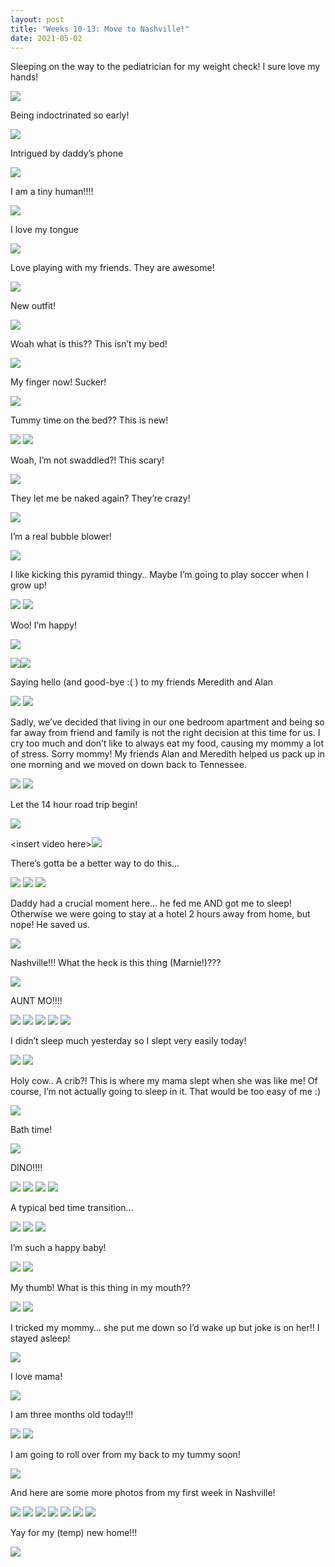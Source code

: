 ```yaml
---
layout: post
title: "Weeks 10-13: Move to Nashville!"
date: 2021-05-02
---
```


Sleeping on the way to the pediatrician for my weight check! I sure love my hands!

<img src="/assets/media/image31.png" />

Being indoctrinated so early!

<img src="/assets/media/image57.png" />

Intrigued by daddy’s phone

<img src="/assets/media/image8.png" />

I am a tiny human!!!!

<img src="/assets/media/image35.png" />

I love my tongue

<img src="/assets/media/image54.png" />

Love playing with my friends. They are awesome!

<img src="/assets/media/image38.png" />

New outfit!

<img src="/assets/media/image14.png" />

Woah what is this?? This isn’t my bed!

<img src="/assets/media/image36.png" />

My finger now! Sucker!

<img src="/assets/media/image18.png" />

Tummy time on the bed?? This is new!

<img src="/assets/media/image25.png" />

<img src="/assets/media/image22.png" />

Woah, I’m not swaddled?! This scary!

<img src="/assets/media/image6.png" />

They let me be naked again? They’re crazy!

<img src="/assets/media/image34.png" />

I’m a real bubble blower!

<img src="/assets/media/image42.png" />

I like kicking this pyramid thingy.. Maybe I’m going to play soccer when I grow up!

<img src="/assets/media/image55.png" />

<img src="/assets/media/image12.png" />

Woo! I’m happy!

<img src="/assets/media/image2.png" />

<img src="/assets/media/image17.png" /><img src="/assets/media/image47.png" />

Saying hello (and good-bye :( ) to my friends Meredith and Alan

<img src="/assets/media/image50.png" />

<img src="/assets/media/image62.png" />

Sadly, we’ve decided that living in our one bedroom apartment and being so far away from friend and family is not the right decision at this time for us. I cry too much and don’t like to always eat my food, causing my mommy a lot of stress. Sorry mommy! My friends Alan and Meredith helped us pack up in one morning and we moved on down back to Tennessee.

<img src="/assets/media/image61.png" />

<img src="/assets/media/image63.png" />

Let the 14 hour road trip begin!

<img src="/assets/media/image58.png" />

\<insert video here\><img src="/assets/media/image11.png" />

There’s gotta be a better way to do this…

<img src="/assets/media/image20.png" />

<img src="/assets/media/image19.png" />

<img src="/assets/media/image10.png" />

Daddy had a crucial moment here… he fed me AND got me to sleep! Otherwise we were going to stay at a hotel 2 hours away from home, but nope! He saved us.

<img src="/assets/media/image27.png" />

Nashville!!! What the heck is this thing (Marnie!)???

<img src="/assets/media/image21.png" />

AUNT MO!!!!

<img src="/assets/media/image23.png" />

<img src="/assets/media/image33.png" />

<img src="/assets/media/image41.png" />

<img src="/assets/media/image49.png" />

<img src="/assets/media/image24.png" />

I didn’t sleep much yesterday so I slept very easily today!

<img src="/assets/media/image51.png" />

<img src="/assets/media/image29.png" />

Holy cow.. A crib?! This is where my mama slept when she was like me! Of course, I’m not actually going to sleep in it. That would be too easy of me :)

<img src="/assets/media/image43.png" />

Bath time!

<img src="/assets/media/image3.png" />

DINO!!!!

<img src="/assets/media/image56.png" />

<img src="/assets/media/image52.png" />

<img src="/assets/media/image40.png" />

<img src="/assets/media/image26.png" />

A typical bed time transition...

<img src="/assets/media/image28.png" />

<img src="/assets/media/image59.png" />

<img src="/assets/media/image13.png" />

I’m such a happy baby!

<img src="/assets/media/image7.png" />

<img src="/assets/media/image45.png" />

My thumb! What is this thing in my mouth??

<img src="/assets/media/image44.png" />

<img src="/assets/media/image60.png" />

I tricked my mommy… she put me down so I’d wake up but joke is on her!! I stayed asleep!

<img src="/assets/media/image16.png" />

I love mama!

<img src="/assets/media/image46.png" />

I am three months old today!!!

<img src="/assets/media/image5.png" />

<img src="/assets/media/image39.png" />

I am going to roll over from my back to my tummy soon!

<img src="/assets/media/image30.png" />

And here are some more photos from my first week in Nashville!

<img src="/assets/media/image15.png" />

<img src="/assets/media/image1.png" />

<img src="/assets/media/image53.png" />

<img src="/assets/media/image9.png" />

<img src="/assets/media/image48.png" />

<img src="/assets/media/image4.png" />

<img src="/assets/media/image37.png" />

Yay for my (temp) new home!!!

<img src="/assets/media/image32.png" />
